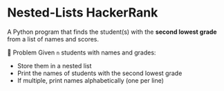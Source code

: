 # Nested-Lists HackerRank
A Python program that finds the student(s) with the **second lowest grade** from a list of names and scores.

📘 Problem
Given `n` students with names and grades:
- Store them in a nested list
- Print the names of students with the second lowest grade
- If multiple, print names alphabetically (one per line)
